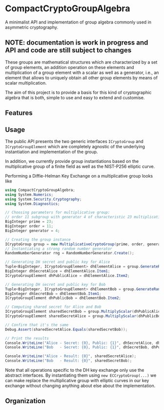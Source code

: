 # CompactCryptoGroupAlgebra

A minimalist API and implementation of group algebra commonly used in asymmetric cryptography.

## NOTE: documentation is work in progress and API and code are still subject to changes

These groups are mathematical structures which are characterized by a set of group elements, an addition operation on these elements and multiplication of a group element with a scalar as well as a generator, i.e., an element that allows to uniquely obtain all other group elements by means of scalar multiplication.

The aim of this project is to provide a basis for this kind of cryptographic algebra that is both, simple to use and easy to extend and customise.

## Features



## Usage

The public API presents the two generic interfaces `ICryptoGroup` and `ICryptoGroupElement` which are completely agnostic of the underlying instantiation and implementation of the group. 

In addition, we currently provide group instantiations based on the multiplicative group of a finite field as well as the NIST-P256 elliptic curve.

Performing a Diffie-Helman Key Exchange on a multiplicative group looks like

```c#
using CompactCryptoGroupAlgebra;
using System.Numerics;
using System.Security.Cryptography;
using System.Diagnostics;

// Choosing parameters for multiplicative group:
// order 11 subgroup with generator 4 of characteristic 23 multiplicative group 
BigInteger prime = 23;
BigInteger order = 11;
BigInteger generator = 4;

// Creating the group instance
ICryptoGroup group = new MultiplicativeCryptoGroup(prime, order, generator);
// Instantiating a strong random number generator
RandomNumberGenerator rng = RandomNumberGenerator.Create();

// Generating DH secret and public key for Alice
Tuple<BigInteger, ICryptoGroupElement> dhElementAlice = group.GenerateRandom(rng);
BigInteger dhSecretAlice = dhElementAlice.Item1;
ICryptoGroupElement dhPublicAlice = dhElementAlice.Item2;

// Generating DH secret and public key for Bob
Tuple<BigInteger, ICryptoGroupElement> dhElementBob = group.GenerateRandom(rng);
BigInteger dhSecretBob = dhElementBob.Item1;
ICryptoGroupElement dhPublicBob = dhElementBob.Item2;

// Computing shared secret for Alice and Bob
ICryptoGroupElement sharedSecretBob = group.MultiplyScalar(dhPublicAlice, dhSecretBob);
ICryptoGroupElement sharedSecretAlice = group.MultiplyScalar(dhPublicBob, dhSecretAlice);

// Confirm that it's the same
Debug.Assert(sharedSecretAlice.Equals(sharedSecretBob));

// Print the results
Console.WriteLine("Alice - Secret: {0}, Public: {1}", dhSecretAlice, dhPublicAlice);
Console.WriteLine("Bob   - Secret: {0}, Public: {1}", dhSecretBob, dhPublicBob);

Console.WriteLine("Alice - Result: {0}", sharedSecretAlice);
Console.WriteLine("Bob   - Result: {0}", sharedSecretBob);
```

Note that all operations specific to the DH key exchange only use the abstract interfaces. By instantiating them using `new ECCryptoGroup(...)` we can make replace the multiplicative group with elliptic curves in our key exchange without changing anything about else about the implementation.

## Organization





